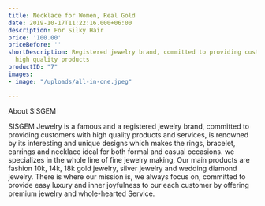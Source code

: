 ```yaml
---
title: Necklace for Women, Real Gold
date: 2019-10-17T11:22:16.000+06:00
description: For Silky Hair
price: '100.00'
priceBefore: ''
shortDescription: Registered jewelry brand, committed to providing customers with
  high quality products
productID: "7"
images:
- image: "/uploads/all-in-one.jpeg"

---
```

About SISGEM  
  
SISGEM Jewelry is a famous and a registered jewelry brand, committed to providing customers with high quality products and services, is renowned by its interesting and unique designs which makes the rings, bracelet, earrings and necklace ideal for both formal and casual occasions. we specializes in the whole line of fine jewelry making, Our main products are fashion 10k, 14k, 18k gold jewelry, silver jewelry and wedding diamond jewelry. There is where our mission is, we always focus on, committed to provide easy luxury and inner joyfulness to our each customer by offering premium jewelry and whole-hearted Service.